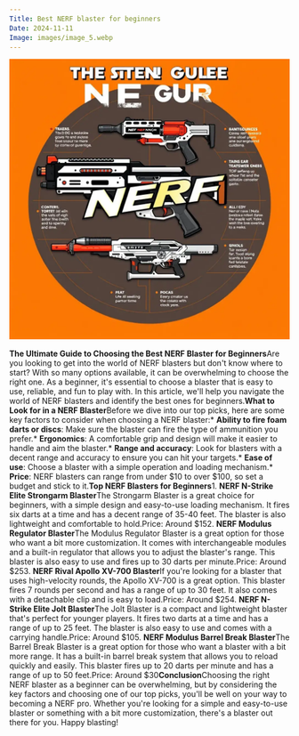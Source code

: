 ```yaml
---
Title: Best NERF blaster for beginners
Date: 2024-11-11
Image: images/image_5.webp
---
```

![Best NERF blaster for beginners Image](images/image_5.webp)

**The Ultimate Guide to Choosing the Best NERF Blaster for Beginners**Are you looking to get into the world of NERF blasters but don't know where to start? With so many options available, it can be overwhelming to choose the right one. As a beginner, it's essential to choose a blaster that is easy to use, reliable, and fun to play with. In this article, we'll help you navigate the world of NERF blasters and identify the best ones for beginners.**What to Look for in a NERF Blaster**Before we dive into our top picks, here are some key factors to consider when choosing a NERF blaster:* **Ability to fire foam darts or discs**: Make sure the blaster can fire the type of ammunition you prefer.* **Ergonomics**: A comfortable grip and design will make it easier to handle and aim the blaster.* **Range and accuracy**: Look for blasters with a decent range and accuracy to ensure you can hit your targets.* **Ease of use**: Choose a blaster with a simple operation and loading mechanism.* **Price**: NERF blasters can range from under $10 to over $100, so set a budget and stick to it.**Top NERF Blasters for Beginners**1. **NERF N-Strike Elite Strongarm Blaster**The Strongarm Blaster is a great choice for beginners, with a simple design and easy-to-use loading mechanism. It fires six darts at a time and has a decent range of 35-40 feet. The blaster is also lightweight and comfortable to hold.Price: Around $152. **NERF Modulus Regulator Blaster**The Modulus Regulator Blaster is a great option for those who want a bit more customization. It comes with interchangeable modules and a built-in regulator that allows you to adjust the blaster's range. This blaster is also easy to use and fires up to 30 darts per minute.Price: Around $253. **NERF Rival Apollo XV-700 Blaster**If you're looking for a blaster that uses high-velocity rounds, the Apollo XV-700 is a great option. This blaster fires 7 rounds per second and has a range of up to 30 feet. It also comes with a detachable clip and is easy to load.Price: Around $254. **NERF N-Strike Elite Jolt Blaster**The Jolt Blaster is a compact and lightweight blaster that's perfect for younger players. It fires two darts at a time and has a range of up to 25 feet. The blaster is also easy to use and comes with a carrying handle.Price: Around $105. **NERF Modulus Barrel Break Blaster**The Barrel Break Blaster is a great option for those who want a blaster with a bit more range. It has a built-in barrel break system that allows you to reload quickly and easily. This blaster fires up to 20 darts per minute and has a range of up to 50 feet.Price: Around $30**Conclusion**Choosing the right NERF blaster as a beginner can be overwhelming, but by considering the key factors and choosing one of our top picks, you'll be well on your way to becoming a NERF pro. Whether you're looking for a simple and easy-to-use blaster or something with a bit more customization, there's a blaster out there for you. Happy blasting! 
